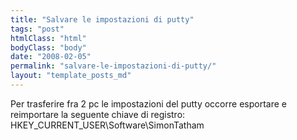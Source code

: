 ```yaml
---
title: "Salvare le impostazioni di putty"
tags: "post"
htmlClass: "html"
bodyClass: "body"
date: "2008-02-05"
permalink: "salvare-le-impostazioni-di-putty/"
layout: "template_posts_md"
---
```

<p>Per trasferire fra 2 pc le impostazioni del putty occorre esportare e <br />reimportare la seguente chiave di registro:<br />HKEY_CURRENT_USER\Software\SimonTatham</p>
